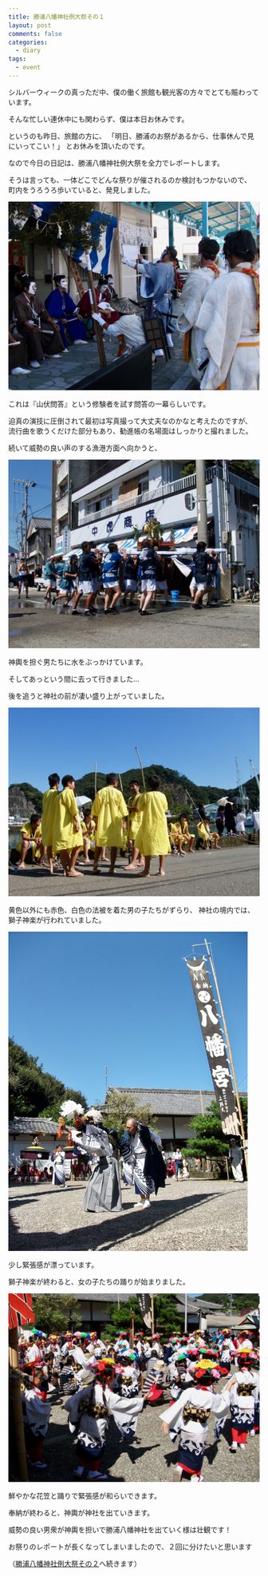 ```yaml
---
title: 勝浦八幡神社例大祭その１
layout: post
comments: false
categories:
  - diary
tags:
  - event
---
```

シルバーウィークの真っただ中、僕の働く旅館も観光客の方々でとても賑わっています。

そんな忙しい連休中にも関わらず、僕は本日お休みです。

というのも昨日、旅館の方に、
「明日、勝浦のお祭があるから、仕事休んで見にいってこい！」
とお休みを頂いたのです。

なので今日の日記は、勝浦八幡神社例大祭を全力でレポートします。

そうは言っても、一体どこでどんな祭りが催されるのか検討もつかないので、
町内をうろうろ歩いていると、発見しました。

![山伏][1]

これは『山伏問答』という修験者を試す問答の一幕らしいです。

迫真の演技に圧倒されて最初は写真撮って大丈夫なのかなと考えたのですが、
流行曲を歌うくだけた部分もあり、勧進帳の名場面はしっかりと撮れました。

続いて威勢の良い声のする漁港方面へ向かうと、

![神輿１][2]

神輿を担ぐ男たちに水をぶっかけています。

そしてあっという間に去って行きました…

後を追うと神社の前が凄い盛り上がっていました。

![黄色組][3]

黄色以外にも赤色、白色の法被を着た男の子たちがずらり、
神社の境内では、獅子神楽が行われていました。

<img src="/img/uploads/2009/09/katsuura-hachiman-fes-1-4.jpg" width="480" />

少し緊張感が漂っています。

獅子神楽が終わると、女の子たちの踊りが始まりました。

![子供手踊][5]

鮮やかな花笠と踊りで緊張感が和らいできます。

奉納が終わると、神輿が神社を出ていきます。

威勢の良い男衆が神輿を担いで勝浦八幡神社を出ていく様は壮観です！

お祭りのレポートが長くなってしまいましたので、２回に分けたいと思います

（[勝浦八幡神社例大祭その２][6]へ続きます）


 [1]: /img/uploads/2009/09/katsuura-hachiman-fes-1-1.jpg
 [2]: /img/uploads/2009/09/katsuura-hachiman-fes-1-2.jpg
 [3]: /img/uploads/2009/09/katsuura-hachiman-fes-1-3.jpg
 [5]: /img/uploads/2009/09/katsuura-hachiman-fes-1-5.jpg
 [6]: /diary/katsuura-hachiman-fes-2.html "勝浦八幡神社例大祭その２"
